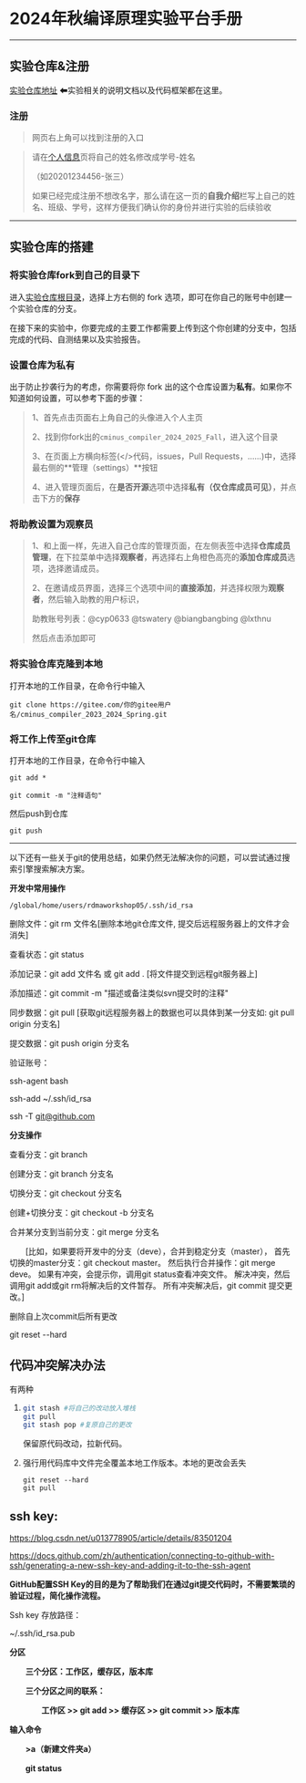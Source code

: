 # 2024年秋编译原理实验平台手册

---

## 实验仓库&注册

[实验仓库地址](https://gitee.com/HNU-BYYL/cminus_compiler_2024_2025_Fall) ⬅实验相关的说明文档以及代码框架都在这里。

### 注册

> 网页右上角可以找到注册的入口

> 请在[个人信息](https://gitee.com/profile)页将自己的姓名修改成学号-姓名
> 
> （如20201234456-张三）
> 
> 如果已经完成注册不想改名字，那么请在这一页的**自我介绍**栏写上自己的姓名、班级、学号，这样方便我们确认你的身份并进行实验的后续验收

---

## 实验仓库的搭建

### 将实验仓库fork到自己的目录下

进入[实验仓库根目录](https://gitee.com/HNU-BYYL/cminus_compiler_2024_2025_Fall)，选择上方右侧的 fork 选项，即可在你自己的账号中创建一个实验仓库的分支。

在接下来的实验中，你要完成的主要工作都需要上传到这个你创建的分支中，包括完成的代码、自测结果以及实验报告。

### 设置仓库为私有

出于防止抄袭行为的考虑，你需要将你 fork 出的这个仓库设置为**私有**。如果你不知道如何设置，可以参考下面的步骤：

> 1、首先点击页面右上角自己的头像进入个人主页
> 
> 2、找到你fork出的`cminus_compiler_2024_2025_Fall`，进入这个目录
> 
> 3、在页面上方横向标签(\<\/\>代码，issues，Pull Requests，……)中，选择最右侧的**管理（settings）**按钮
> 
> 4、进入管理页面后，在**是否开源**选项中选择**私有（仅仓库成员可见）**，并点击下方的**保存**

### 将助教设置为观察员

> 1、和上面一样，先进入自己仓库的管理页面，在左侧表签中选择**仓库成员管理**，在下拉菜单中选择**观察者**，再选择右上角橙色高亮的**添加仓库成员**选项，选择邀请成员。
> 
> 2、在邀请成员界面，选择三个选项中间的**直接添加**，并选择权限为**观察者**，然后输入助教的用户标识，
> 
> 助教账号列表：@cyp0633 @tswatery @biangbangbing @lxthnu
> 
> 然后点击添加即可

### 将实验仓库克隆到本地

打开本地的工作目录，在命令行中输入

`git clone https://gitee.com/你的gitee用户名/cminus_compiler_2023_2024_Spring.git`

### 将工作上传至git仓库

打开本地的工作目录，在命令行中输入

`git add *`

`git commit -m "注释语句"`

然后push到仓库

`git push`

---

以下还有一些关于git的使用总结，如果仍然无法解决你的问题，可以尝试通过搜索引擎搜索解决方案。

**开发中常用操作**

```
/global/home/users/rdmaworkshop05/.ssh/id_rsa
```

删除文件：git rm 文件名[删除本地git仓库文件, 提交后远程服务器上的文件才会消失]

查看状态：git status

添加记录：git add 文件名 或 git add . [将文件提交到远程git服务器上]

添加描述：git commit -m "描述或备注类似svn提交时的注释"

同步数据：git pull [获取git远程服务器上的数据也可以具体到某一分支如: git pull origin 分支名]

提交数据：git push origin 分支名

验证账号：

ssh-agent bash

ssh-add ~/.ssh/id_rsa

ssh -T git@github.com

**分支操作**

查看分支：git branch

创建分支：git branch 分支名

切换分支：git checkout 分支名

创建+切换分支：git checkout -b 分支名

合并某分支到当前分支：git merge 分支名

　　[比如，如果要将开发中的分支（deve），合并到稳定分支（master），
   首先切换的master分支：git checkout master。
   然后执行合并操作：git merge deve。
   如果有冲突，会提示你，调用git status查看冲突文件。
   解决冲突，然后调用git add或git rm将解决后的文件暂存。
   所有冲突解决后，git commit 提交更改。]

删除自上次commit后所有更改

 git reset --hard 

## 代码冲突解决办法

有两种

1. ```sh
   git stash #将自己的改动放入堆栈
   git pull
   git stash pop #复原自己的更改
   ```
   
   保留原代码改动，拉新代码。

2. 强行用代码库中文件完全覆盖本地工作版本。本地的更改会丢失
   
   ```shell
   git reset --hard
   git pull
   ```

## ssh key:

<https://blog.csdn.net/u013778905/article/details/83501204>

<https://docs.github.com/zh/authentication/connecting-to-github-with-ssh/generating-a-new-ssh-key-and-adding-it-to-the-ssh-agent>

**GitHub配置SSH Key的目的是为了帮助我们在通过git提交代码时，不需要繁琐的验证过程，简化操作流程。**

Ssh key 存放路径：

~/.ssh/id_rsa.pub

**分区**

　　**三个分区：工作区，缓存区，版本库**

　　**三个分区之间的联系：**

　　　　**工作区 >> git add >> 缓存区 >> git commit >> 版本库**

**输入命令**

　　**>a（新建文件夹a）**

　　**git status**
